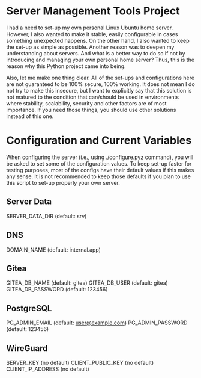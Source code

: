 # Server Management Tools Project

I had a need to set-up my own personal Linux Ubuntu home server. However, I also wanted to make it stable, easily configurable in cases something unexpected happens. On the other hand, I also wanted to keep the set-up as simple as possible. Another reason was to deepen my understanding about servers. And what is a better way to do so if not by introducing and managing your own personal home server? Thus, this is the reason why this Python project came into being.

Also, let me make one thing clear. All of the set-ups and configurations here are not guaranteed to be 100% secure, 100% working. It does not mean I do not try to make this insecure, but I want to explicitly say that this solution is not matured to the condition that can/should be used in environments where stability, scalability, security and other factors are of most importance. If you need those things, you should use other solutions instead of this one.

# Configuration and Current Variables

When configuring the server (i.e., using ./configure.pyz command), you will be asked to set some of the configuration values. To keep set-up faster for testing purposes, most of the configs have their default values if this makes any sense. It is not recommended to keep those defaults if you plan to use this script to set-up properly your own server.

## Server Data

SERVER_DATA_DIR (default: srv)

## DNS

DOMAIN_NAME (default: internal.app)

## Gitea

GITEA_DB_NAME (default: gitea)
GITEA_DB_USER (default: gitea)
GITEA_DB_PASSWORD (default: 123456)

## PostgreSQL

PG_ADMIN_EMAIL (default: user@example.com)
PG_ADMIN_PASSWORD (default: 123456)

## WireGuard

SERVER_KEY (no default)
CLIENT_PUBLIC_KEY (no default)
CLIENT_IP_ADDRESS (no default)
